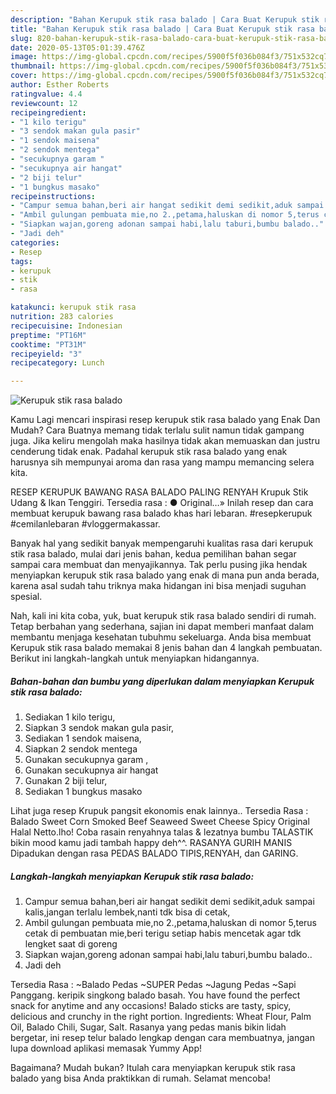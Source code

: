```yaml
---
description: "Bahan Kerupuk stik rasa balado | Cara Buat Kerupuk stik rasa balado Yang Lezat"
title: "Bahan Kerupuk stik rasa balado | Cara Buat Kerupuk stik rasa balado Yang Lezat"
slug: 820-bahan-kerupuk-stik-rasa-balado-cara-buat-kerupuk-stik-rasa-balado-yang-lezat
date: 2020-05-13T05:01:39.476Z
image: https://img-global.cpcdn.com/recipes/5900f5f036b084f3/751x532cq70/kerupuk-stik-rasa-balado-foto-resep-utama.jpg
thumbnail: https://img-global.cpcdn.com/recipes/5900f5f036b084f3/751x532cq70/kerupuk-stik-rasa-balado-foto-resep-utama.jpg
cover: https://img-global.cpcdn.com/recipes/5900f5f036b084f3/751x532cq70/kerupuk-stik-rasa-balado-foto-resep-utama.jpg
author: Esther Roberts
ratingvalue: 4.4
reviewcount: 12
recipeingredient:
- "1 kilo terigu"
- "3 sendok makan gula pasir"
- "1 sendok maisena"
- "2 sendok mentega"
- "secukupnya garam "
- "secukupnya air hangat"
- "2 biji telur"
- "1 bungkus masako"
recipeinstructions:
- "Campur semua bahan,beri air hangat sedikit demi sedikit,aduk sampai kalis,jangan terlalu lembek,nanti tdk bisa di cetak,"
- "Ambil gulungan pembuata mie,no 2.,petama,haluskan di nomor 5,terus cetak di pembuatan mie,beri terigu setiap habis mencetak agar tdk lengket saat di goreng"
- "Siapkan wajan,goreng adonan sampai habi,lalu taburi,bumbu balado.."
- "Jadi deh"
categories:
- Resep
tags:
- kerupuk
- stik
- rasa

katakunci: kerupuk stik rasa 
nutrition: 283 calories
recipecuisine: Indonesian
preptime: "PT16M"
cooktime: "PT31M"
recipeyield: "3"
recipecategory: Lunch

---
```



![Kerupuk stik rasa balado](https://img-global.cpcdn.com/recipes/5900f5f036b084f3/751x532cq70/kerupuk-stik-rasa-balado-foto-resep-utama.jpg)

Kamu Lagi mencari inspirasi resep kerupuk stik rasa balado yang Enak Dan Mudah? Cara Buatnya memang tidak terlalu sulit namun tidak gampang juga. Jika keliru mengolah maka hasilnya tidak akan memuaskan dan justru cenderung tidak enak. Padahal kerupuk stik rasa balado yang enak harusnya sih mempunyai aroma dan rasa yang mampu memancing selera kita.

RESEP KERUPUK BAWANG RASA BALADO PALING RENYAH Krupuk Stik Udang &amp; Ikan Tenggiri. Tersedia rasa : ● Original…» Inilah resep dan cara membuat kerupuk bawang rasa balado khas hari lebaran. #resepkerupuk #cemilanlebaran #vloggermakassar.

Banyak hal yang sedikit banyak mempengaruhi kualitas rasa dari kerupuk stik rasa balado, mulai dari jenis bahan, kedua pemilihan bahan segar sampai cara membuat dan menyajikannya. Tak perlu pusing jika hendak menyiapkan kerupuk stik rasa balado yang enak di mana pun anda berada, karena asal sudah tahu triknya maka hidangan ini bisa menjadi suguhan spesial.


Nah, kali ini kita coba, yuk, buat kerupuk stik rasa balado sendiri di rumah. Tetap berbahan yang sederhana, sajian ini dapat memberi manfaat dalam membantu menjaga kesehatan tubuhmu sekeluarga. Anda bisa membuat Kerupuk stik rasa balado memakai 8 jenis bahan dan 4 langkah pembuatan. Berikut ini langkah-langkah untuk menyiapkan hidangannya.

<!--inarticleads1-->

##### Bahan-bahan dan bumbu yang diperlukan dalam menyiapkan Kerupuk stik rasa balado:

1. Sediakan 1 kilo terigu,
1. Siapkan 3 sendok makan gula pasir,
1. Sediakan 1 sendok maisena,
1. Siapkan 2 sendok mentega
1. Gunakan secukupnya garam ,
1. Gunakan secukupnya air hangat
1. Gunakan 2 biji telur,
1. Sediakan 1 bungkus masako


Lihat juga resep Krupuk pangsit ekonomis enak lainnya.. Tersedia Rasa : Balado Sweet Corn Smoked Beef Seaweed Sweet Cheese Spicy Original Halal Netto.lho! Coba rasain renyahnya talas &amp; lezatnya bumbu TALASTIK bikin mood kamu jadi tambah happy deh^^. RASANYA GURIH MANIS Dipadukan dengan rasa PEDAS BALADO TIPIS,RENYAH, dan GARING. 

<!--inarticleads2-->

##### Langkah-langkah menyiapkan Kerupuk stik rasa balado:

1. Campur semua bahan,beri air hangat sedikit demi sedikit,aduk sampai kalis,jangan terlalu lembek,nanti tdk bisa di cetak,
1. Ambil gulungan pembuata mie,no 2.,petama,haluskan di nomor 5,terus cetak di pembuatan mie,beri terigu setiap habis mencetak agar tdk lengket saat di goreng
1. Siapkan wajan,goreng adonan sampai habi,lalu taburi,bumbu balado..
1. Jadi deh


Tersedia Rasa : ~Balado Pedas ~SUPER Pedas ~Jagung Pedas ~Sapi Panggang. keripik singkong balado basah. You have found the perfect snack for anytime and any occasions! Balado sticks are tasty, spicy, delicious and crunchy in the right portion. Ingredients: Wheat Flour, Palm Oil, Balado Chili, Sugar, Salt. Rasanya yang pedas manis bikin lidah bergetar, ini resep telur balado lengkap dengan cara membuatnya, jangan lupa download aplikasi memasak Yummy App! 

Bagaimana? Mudah bukan? Itulah cara menyiapkan kerupuk stik rasa balado yang bisa Anda praktikkan di rumah. Selamat mencoba!
